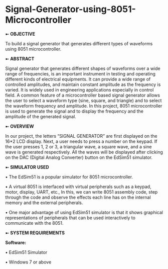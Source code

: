 # Signal-Generator-using-8051-Microcontroller

➼ **OBJECTIVE**

To build a signal generator that generates different types of waveforms using 8051 microcontroller.

➼ **ABSTRACT**

Signal generator that generates different shapes of waveforms over a wide range of frequencies, is an important instrument in testing and operating different kinds of electrical equipments. It can provide a wide range of controlled amplitudes, and maintain constant amplitude as the frequency is varied. 
It is widely used in engineering applications especially in control field. A common feature of a microcontroller based signal generator allows the user to select a waveform type (sine, square, and triangle) and to select the waveform frequency and amplitude. In this project, 8051 microcontroller is used to generate the signal and to display the frequency and the amplitude of the generated signal.

➼ **OVERVIEW**

In our project, the letters “SIGNAL GENERATOR” are first displayed on the 16*2 LCD display. 
Next, a user needs to press a number on the keypad. If the user presses 1, 2 or 3, a triangular wave, a square wave, and a sine wave is generated respectively.
All the waves will be displayed after clicking on the DAC (Digital Analog Converter) button on the EdSim51 simulator.

➼ **SIMULATOR USED**

• The EdSim51 is a popular simulator for 8051 microcontroller.

• A virtual 8051 is interfaced with virtual peripherals such as a keypad, motor, display, UART, etc., In this, we can write 8051 assembly code, step through the code and observe the effects each line has on the internal memory and the external peripherals.

• One major advantage of using EdSim51 simulator is that it shows graphical representations of peripherals that can be used interactively to communicate with the 8051.


➼ **SYSTEM REQUIREMENTS**

   **Software:**

   • EdSim51 Simulator
  
   • Windows 7 or above
